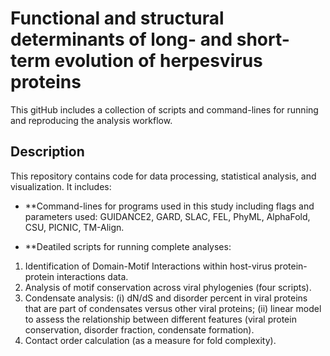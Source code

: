 # Functional and structural determinants of long- and short-term evolution of herpesvirus proteins

This gitHub includes a collection of scripts and command-lines for running and reproducing the analysis workflow.

## Description

This repository contains code for data processing, statistical analysis, and visualization. It includes:

- **Command-lines for programs used in this study including flags and parameters used:
GUIDANCE2, GARD, SLAC, FEL, PhyML, AlphaFold, CSU, PICNIC, TM-Align.

- **Deatiled scripts for running complete analyses:
1) Identification of Domain-Motif Interactions within host-virus protein-protein interactions data.
2) Analysis of motif conservation across viral phylogenies (four scripts).
3) Condensate analysis: (i) dN/dS and disorder percent in viral proteins that are part of condensates versus other viral proteins; (ii) linear model to assess the relationship between different features (viral protein conservation, disorder fraction, condensate formation). 
4) Contact order calculation (as a measure for fold complexity).


